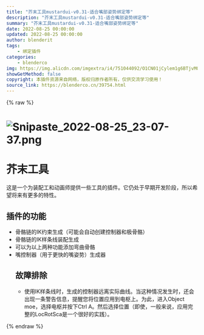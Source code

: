 ```yaml
---
title: "芥末工具mustardui-v0.31-适合嘴部姿势绑定等"
description: "芥末工具mustardui-v0.31-适合嘴部姿势绑定等"
summary: "芥末工具mustardui-v0.31-适合嘴部姿势绑定等"
date: 2022-08-25 00:00:00
updated: 2022-08-25 00:00:00
author: blenderit
tags: 
    - 绑定插件
categories:
    - blenderco
img: https://img.alicdn.com/imgextra/i4/751044092/O1CN01jCylem1g6BTjvMOAU_!!751044092.png
showGetMethod: false
copyright: 本插件资源来自网络，版权归原作者所有，仅供交流学习使用！
source_link: https://blenderco.cn/39754.html
---
```


{% raw %}
<h1><img src="https://img.alicdn.com/imgextra/i4/751044092/O1CN01jCylem1g6BTjvMOAU_!!751044092.png" alt="Snipaste_2022-08-25_23-07-37.png"></h1><h1>芥末工具</h1><p dir="auto">这是一个为装配工和动画师提供一些工具的插件。它仍处于早期开发阶段，所以希望将来有更多的特性。</p><p dir="auto">
</p><h2><a id="user-content-features-of-the-addon" class="anchor" href="https://github.com/Mustard2/MustardTools#features-of-the-addon" aria-hidden="true"></a>插件的功能</h2><ul>
<li>骨骼链的IK约束生成（可能会自动创建控制器和极骨骼）</li>
<li>骨骼链的IK样条线装配生成</li>
<li>可以为以上两种功能添加弯曲骨骼</li>
<li>嘴控制器（用于更快的嘴姿势）生成器<br>
<h2>故障排除</h2>
<ul>
<li>使用IK样条线时，生成的控制器远离实际曲线。当这种情况发生时，还会出现一条警告信息，提醒您将位置应用到电枢上。为此，进入Object moe，选择电枢并按下Ctrl A。然后选择位置（即使，一般来说，应用完整的LocRotSca是一个很好的实践）。</li>
</ul>
</li>
</ul>
<div style="display: none">blenderco</div>
{% endraw %}